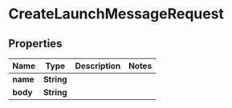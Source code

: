 

# CreateLaunchMessageRequest


## Properties

| Name | Type | Description | Notes |
|------------ | ------------- | ------------- | -------------|
|**name** | **String** |  |  |
|**body** | **String** |  |  |



